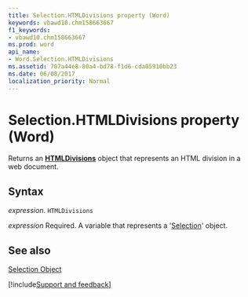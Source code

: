 ```yaml
---
title: Selection.HTMLDivisions property (Word)
keywords: vbawd10.chm158663667
f1_keywords:
- vbawd10.chm158663667
ms.prod: word
api_name:
- Word.Selection.HTMLDivisions
ms.assetid: 707a44e8-80a4-bd78-f1d6-cda05910bb23
ms.date: 06/08/2017
localization_priority: Normal
---
```



# Selection.HTMLDivisions property (Word)

Returns an  **[HTMLDivisions](Word.HTMLDivisions.md)** object that represents an HTML division in a web document.


## Syntax

_expression_. `HTMLDivisions`

_expression_ Required. A variable that represents a '[Selection](Word.Selection.md)' object.


## See also


[Selection Object](Word.Selection.md)

[!include[Support and feedback](~/includes/feedback-boilerplate.md)]